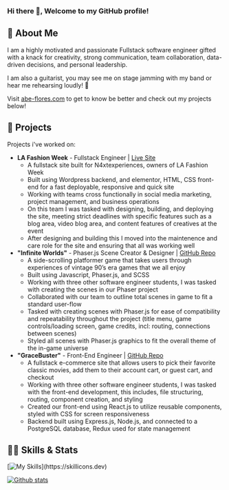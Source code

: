 ### Hi there 👋, Welcome to my GitHub profile! 

## 💬 About Me 
I am a highly motivated and passionate Fullstack software engineer gifted with a knack for creativity, strong communication, team collaboration, data-driven decisions, and personal leadership. 

I am also a guitarist, you may see me on stage jamming with my band or hear me rehearsing loudly! 🎸

Visit [abe-flores.com](https://abe-flores.com/) to get to know be better and check out my projects below!

## 🚀 Projects
Projects i've worked on: 

- **LA Fashion Week** - Fullstack Engineer | [Live Site](https://lafw.net/)
    * A fullstack site built for N4xtexperiences, owners of LA Fashion Week
    * Built using Wordpress backend, and elementor, HTML, CSS front-end for a fast deployable, responsive and quick site
    * Working with teams cross functionally in social media marketing, project management, and business operations
    * On this team I was tasked with designing, building, and deploying the site, meeting strict deadlines with specific features such as a blog area, video blog area, and content features of creatives at the event
    * After designing and building this I moved into the maintenence and care role for the site and ensuring that all was working well 
- **"Infinite Worlds"** - Phaser.js Scene Creator & Designer | [GitHub Repo](https://github.com/Infinite-Worlds-FSA/Infinite-Worlds)
    * A side-scrolling platformer game that takes users through experiences of vintage 90’s era games that we all enjoy
    * Built using Javascript, Phaser.js, and SCSS
    * Working with three other software engineer students, I was tasked with creating the scenes in our Phaser project
    * Collaborated with our team to outline total scenes in game to fit a standard user-flow
    * Tasked with creating scenes with Phaser.js for ease of compatibility and repeatability throughout the project (title
    menu, game controls/loading screen, game credits, incl: routing, connections between scenes)
    * Styled all scenes with Phaser.js graphics to fit the overall theme of the in-game universe
- **"GraceBuster"** - Front-End Engineer | [GitHub Repo](https://github.com/orgs/GraceShopper-Team-GraceBuster/repositories) 
    * A fullstack e-commerce site that allows users to pick their favorite classic movies,
    add them to their account cart, or guest cart, and checkout
    * Working with three other software engineer students, I was tasked with the front-end development, this includes, file structuring, routing, component creation, and styling
    * Created our front-end using React.js to utilize reusable components, styled with
    CSS for screen responsiveness
    * Backend built using Express.js, Node.js, and connected to a PostgreSQL database, Redux used for state management
    
## 👨‍💻 Skills & Stats

[![My Skills](https://skillicons.dev/icons?i=js,html,css,git,nodejs,postgres,react,nextjs,redux,sequelize,)](https://skillicons.dev)

[![Github stats](https://github-readme-stats.vercel.app/api?username=atmcpnk&count_private=true&show_icons=true&theme=dracula)](https://github.com/atmcpnk)


<!--
**atmcpnk/atmcpnk** is a ✨ _special_ ✨ repository because its `README.md` (this file) appears on your GitHub profile.

Here are some ideas to get you started:

- 🔭 I’m currently working on ...
- 🌱 I’m currently learning ...
- 👯 I’m looking to collaborate on ...
- 🤔 I’m looking for help with ...
- 💬 Ask me about ...
- 📫 How to reach me: ...
- 😄 Pronouns: ...
- ⚡ Fun fact: ...
-->

